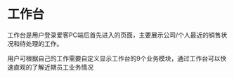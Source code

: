 # 工作台

工作台是用户登录爱客PC端后首先进入的页面，主要展示公司/个人最近的销售状况和待处理的工作。

用户可根据自己的工作需要自定义显示工作台的9个业务模块，通过工作台可以快速直观的了解近期员工业务情况

